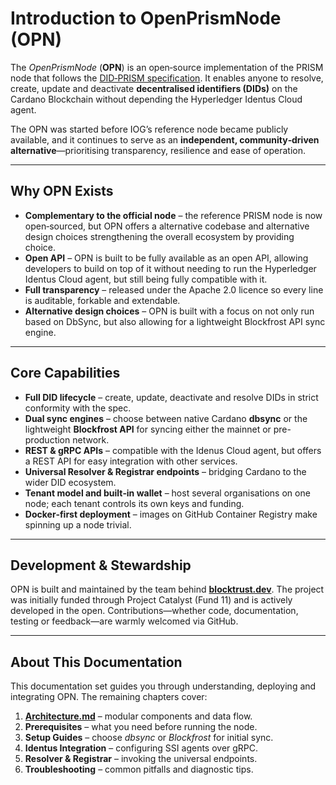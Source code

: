 # Introduction to OpenPrismNode (OPN)

The *OpenPrismNode* (**OPN**) is an open‑source implementation of the PRISM node that follows the [DID‑PRISM specification](https://github.com/input-output-hk/prism-did-method-spec). 
It enables anyone to resolve, create, update and deactivate **decentralised identifiers (DIDs)** on the Cardano Blockchain without depending the Hyperledger Identus Cloud agent.

The OPN was started before IOG’s reference node became publicly available, and it continues to serve as an **independent, community‑driven alternative**—prioritising transparency, resilience and ease of operation.

---

## Why OPN Exists

* **Complementary to the official node** – the reference PRISM node is now open‑sourced, but OPN offers a alternative codebase and alternative design choices strengthening the overall ecosystem by providing choice.
* **Open API** – OPN is built to be fully available as an open API, allowing developers to build on top of it without needing to run the Hyperledger Identus Cloud agent, but still being fully compatible with it.
* **Full transparency** – released under the Apache 2.0 licence so every line is auditable, forkable and extendable.
* **Alternative design choices** – OPN is built with a focus on not only run based on DbSync, but also allowing for a lightweight Blockfrost API sync engine. 

---

## Core Capabilities

* **Full DID lifecycle** – create, update, deactivate and resolve DIDs in strict conformity with the spec.
* **Dual sync engines** – choose between native Cardano **dbsync** or the lightweight **Blockfrost API** for syncing either the mainnet or pre-production network.
* **REST & gRPC APIs** – compatible with the Idenus Cloud agent, but offers a REST API for easy integration with other services.
* **Universal Resolver & Registrar endpoints** – bridging Cardano to the wider DID ecosystem.
* **Tenant model and built‑in wallet** – host several organisations on one node; each tenant controls its own keys and funding.
* **Docker‑first deployment** – images on GitHub Container Registry make spinning up a node trivial.

---

## Development & Stewardship

OPN is built and maintained by the team behind **[blocktrust.dev](https://blocktrust.dev)**. The project was initially funded through Project Catalyst (Fund 11) and is actively developed in the open. Contributions—whether code, documentation, testing or feedback—are warmly welcomed via GitHub.

---

## About This Documentation

This documentation set guides you through understanding, deploying and integrating OPN. The remaining chapters cover:

1. **[Architecture.md](Architecture.md)** – modular components and data flow.
2. **Prerequisites** – what you need before running the node.
3. **Setup Guides** – choose *dbsync* or *Blockfrost* for initial sync.
4. **Identus Integration** – configuring SSI agents over gRPC.
5. **Resolver & Registrar** – invoking the universal endpoints.
6. **Troubleshooting** – common pitfalls and diagnostic tips.
